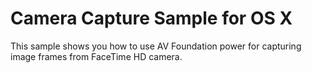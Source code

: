# Camera Capture Sample for OS X

This sample shows you how to use AV Foundation power for capturing image frames from FaceTime HD camera.
